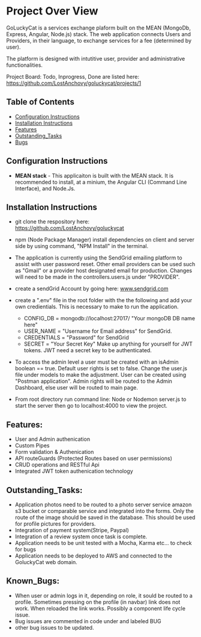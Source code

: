 # Project Over View 
GoLuckyCat is a services exchange plaform built on the MEAN (MongoDb, Express, Angular, Node.js) stack. The web application connects Users and Providers, in their language, to exchange services for a fee (determined by user). 

 The platform is designed with intutitive user, provider and  administrative functionalities. 

 Project Board: Todo, Inprogress, Done are listed here:
 https://github.com/LostAnchovy/goluckycat/projects/1

## Table of Contents
* [Configuration Instructions](#configuration-instructions)
* [Installation Instructions](#installation-instructions)
* [Features](#features)
* [Outstanding_Tasks](#Outstanding_Tasks)
* [Bugs](#Known_Bugs)

## Configuration Instructions

* **MEAN stack** - This applicaiton is built with the MEAN stack. It is recommended to  install, at a minium, the Angular CLI (Command Line Interface), and Node.Js.

## Installation Instructions
* git clone the respository here:  https://github.com/LostAnchovy/goluckycat
* npm (Node Package Manager) install dependencies on client and server side by using command, "NPM Install" in the terminal.
* The application is currently using the SendGrid emailing platform to assist with user password reset. Other email providers can be used such as "Gmail" or a provider host designated email for production. Changes will need to be made in the controllers.users.js under "PROVIDER".

* create a sendGrid Account by going here: www.sendgrid.com

* create a ".env" file in the root folder with the the following and add your own credientials. This is necessary to make to run the application. 

  * CONFIG_DB = mongodb://localhost:27017/ "Your mongoDB DB name here"
  * USER_NAME = "Username for Email address" for SendGrid. 
  * CREDENTIALS = "Password" for SendGrid
  * SECRET = "Your Secret Key" Make up anything for yourself for JWT tokens. JWT need a secret key to be authenticated. 
  
* To access the admin level a user must be created with an isAdmin boolean == true. Default user rights is set to false. Change the user.js file under models to make the adjustment. User can be created using "Postman application".  Admin rights will be routed to the Admin Dashboard, else user will be routed to main page.
* From root directory run command line: Node or Nodemon server.js to start the server then go to localhost:4000 to view the project.

## Features:
* User and Admin authenication
* Custom Pipes
* Form validation & Authenication
* API routeGuards (Protected Routes based on user permissions)
* CRUD operations and RESTful Api 
* Integrated JWT token authenication technology

## Outstanding_Tasks:
* Application photos need to be routed to a photo server service amazon s3 bucket or comparable service and integrated into the forms. Only the route of the image should be saved in the database. This should be used for profile pictures for providers.
* Integration of payment system(Stripe, Paypal)
* Integration of a review system once task is complete.
* Application needs to be unit tested with a Mocha, Karma etc... to check for bugs
* Application needs to be deployed to AWS and connected to the GoluckyCat web domain. 

## Known_Bugs:
* When user or admin logs in it, depending on role, it sould be routed to a profile. Sometimes pressing on the profile (in navbar) link does not work. When reloaded the link works. Possibly a component life cycle issue.
* Bug issues are commented in code under and labeled BUG
* other bug issues to be updated.
